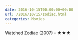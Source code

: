 ```yaml
---
date: 2016-10-15T00:00:00+00:00
url: /2016/10/15/zodiac.html
categories: Movies
---
```

Watched Zodiac (2007) - ★★★




